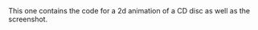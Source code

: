 <html>

<body>
This one contains the code for a 2d animation of a CD disc as well as the screenshot. 
</body>

</html>
